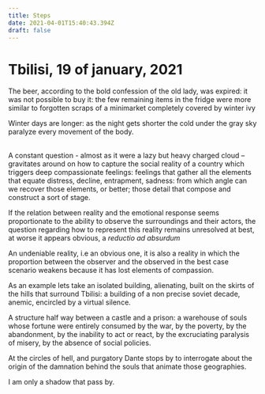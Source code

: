 ```yaml
---
title: Steps
date: 2021-04-01T15:40:43.394Z
draft: false
---
```

# Tbilisi, 19 of january, 2021

The beer, according to the bold confession of the old lady, was expired: it was not possible to buy it: the few remaining items in the fridge were more similar to forgotten scraps of a minimarket completely covered by winter ivy

Winter days are longer: as the night gets shorter the cold under the gray sky paralyze every movement of the body.

\
A constant question - almost as it were a lazy but heavy charged cloud – gravitates around on how to capture the social reality of a country which triggers deep compassionate feelings: feelings that gather all the elements that equate distress, decline, entrapment, sadness: from which angle can we recover those elements, or better; those detail that compose and construct a sort of stage.

If the relation between reality and the emotional response seems proportionate to the ability to observe the surroundings and their actors, the question regarding how to represent this reality remains unresolved at best, at worse it appears obvious, a *reductio ad absurdum*

An undeniable reality, i.e an obvious one, it is also a reality in which the proportion between the observer and the observed in the best case scenario weakens because it has lost elements of compassion.

As an example lets take an isolated building, alienating, built on the skirts of the hills that surround Tbilisi: a building of a non precise soviet decade, anemic, encircled by a virtual silence.

A structure half way between a castle and a prison: a warehouse of souls whose fortune were entirely consumed by the war, by the poverty, by the abandonment, by the inability to act or react, by the excruciating paralysis of misery, by the absence of social policies.

At the circles of hell, and purgatory Dante stops by to interrogate about the origin of the damnation behind the souls that animate those geographies.

I am only a shadow that pass by.